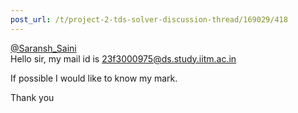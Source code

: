 ```yaml
---
post_url: /t/project-2-tds-solver-discussion-thread/169029/418
---
```

[@Saransh\_Saini](/u/saransh_saini)  
Hello sir, my mail id is 23f3000975@ds.study.iitm.ac.in

If possible I would like to know my mark.

Thank you